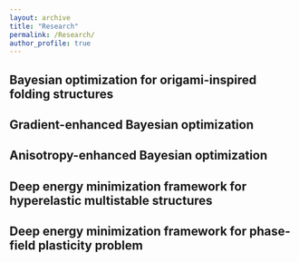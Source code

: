 ```yaml
---
layout: archive
title: "Research"
permalink: /Research/
author_profile: true
---
```


## Bayesian optimization for origami-inspired folding structures

## Gradient-enhanced Bayesian optimization

## Anisotropy-enhanced Bayesian optimization

## Deep energy minimization framework for hyperelastic multistable structures

## Deep energy minimization framework for phase-field plasticity problem
